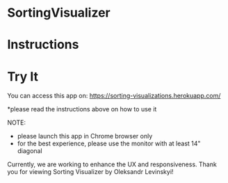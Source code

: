 # SortingVisualizer

# Instructions

# Try It
You can access this app on: https://sorting-visualizations.herokuapp.com/

*please read the instructions above on how to use it

NOTE: 
* please launch this app in Chrome browser only
* for the best experience, please use the monitor with at least 14" diagonal

Currently, we are working to enhance the UX and responsiveness. Thank you for viewing Sorting Visualizer by Oleksandr Levinskyi!
